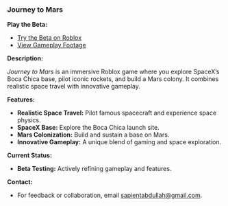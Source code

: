 ### Journey to Mars

**Play the Beta:**
- [Try the Beta on Roblox](https://www.roblox.com/games/106202665315395/Journey-to-Mars)
- [View Gameplay Footage](https://journeytomars.framer.website/#gameplay-footage)

**Description:**

*Journey to Mars* is an immersive Roblox game where you explore SpaceX’s Boca Chica base, pilot iconic rockets, and build a Mars colony. It combines realistic space travel with innovative gameplay.

**Features:**
- **Realistic Space Travel:** Pilot famous spacecraft and experience space physics.
- **SpaceX Base:** Explore the Boca Chica launch site.
- **Mars Colonization:** Build and sustain a base on Mars.
- **Innovative Gameplay:** A unique blend of gaming and space exploration.

**Current Status:**
- **Beta Testing:** Actively refining gameplay and features.

**Contact:**
- For feedback or collaboration, email sapientabdullah@gmail.com.
